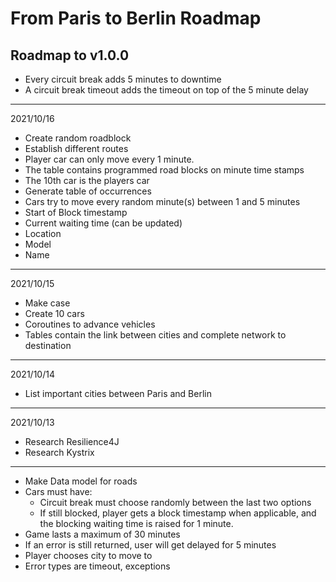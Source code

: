 # From Paris to Berlin Roadmap

## Roadmap to v1.0.0

- Every circuit break adds 5 minutes to downtime
- A circuit break timeout adds the timeout on top of the 5 minute delay

---

2021/10/16
- Create random roadblock
- Establish different routes
- Player car can only move every 1 minute.
- The table contains programmed road blocks on minute time stamps
- The 10th car is the players car
- Generate table of occurrences
- Cars try to move every random minute(s) between 1 and 5 minutes
- Start of Block timestamp
- Current waiting time (can be updated)
- Location
- Model
- Name

---

2021/10/15
- Make case
- Create 10 cars
- Coroutines to advance vehicles
- Tables contain the link between cities and complete network to destination

---

2021/10/14
- List important cities between Paris and Berlin

---

2021/10/13
- Research Resilience4J
- Research Kystrix

---

- Make Data model for roads
- Cars must have:
  - Circuit break must choose randomly between the last two options
  - If still blocked, player gets a block timestamp when applicable, and the blocking waiting time is raised for 1 minute.
- Game lasts a maximum of 30 minutes
- If an error is still returned, user will get delayed for 5 minutes
- Player chooses city to move to
- Error types are timeout, exceptions
